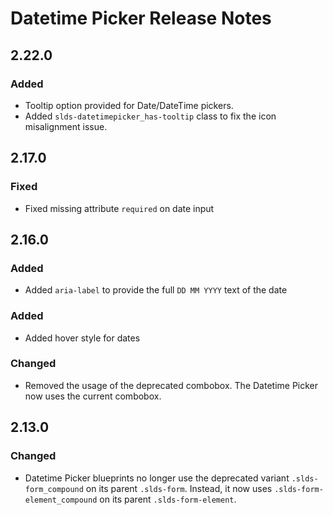 <!-- Release notes authoring guidelines: http://keepachangelog.com/ -->

# Datetime Picker Release Notes

<!-- ## [Unreleased] -->
## 2.22.0
### Added 
- Tooltip option provided for Date/DateTime pickers.
- Added `slds-datetimepicker_has-tooltip` class to fix the icon misalignment issue. 

## 2.17.0
### Fixed

- Fixed missing attribute `required` on date input

## 2.16.0
### Added

- Added `aria-label` to provide the full `DD MM YYYY` text of the date

### Added

- Added hover style for dates

### Changed

- Removed the usage of the deprecated combobox. The Datetime Picker now uses the current combobox.

## 2.13.0

### Changed

- Datetime Picker blueprints no longer use the deprecated variant `.slds-form_compound` on its parent `.slds-form`. Instead, it now uses `.slds-form-element_compound` on its parent `.slds-form-element`.

